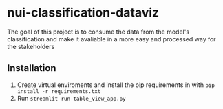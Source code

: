 # nui-classification-dataviz
 The goal of this project is to consume the data from the model's classification and make it avaliable in a more easy and processed way for the stakeholders


## Installation
1. Create virtual enviroments and install the pip requirements in with ```pip install -r requirements.txt```
2. Run ```streamlit run table_view_app.py```
